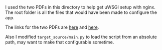 I used the two PDFs in this directory to help get uWSGI setup with nginx. The root folder
is all the files that would have been made to configure the app.


The links for the two PDFs are [here](http://vladikk.com/2013/09/12/serving-flask-with-nginx-on-ubuntu/)
and [here](https://www.digitalocean.com/community/tutorials/understanding-nginx-server-and-location-block-selection-algorithms).

Also I modified `target_source/main.py` to load the script from an absolute path, may want
to make that configurable sometime.
